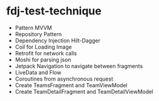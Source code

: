 # fdj-test-technique
  - Pattern MVVM
  - Repository Pattern
  - Dependency Injection Hilt-Dagger
  - Coil for Loading Image
  - Retrofit for network calls
  - Moshi for parsing json
  - Jetpack Navigation to navigate between fragments
  - LiveData and Flow
  - Coroutines from asynchronous request
  - Create TeamsFragment and TeamViewModel
  - Create TeamDetailFragment and TeamDetailViewModel
  
